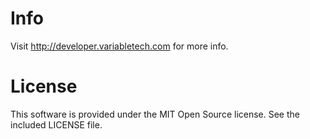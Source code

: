 Info
====================
Visit http://developer.variabletech.com for more info.

License
====================
This software is provided under the MIT Open Source license. See the included LICENSE file. 